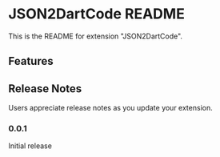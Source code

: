 # JSON2DartCode README

This is the README for extension "JSON2DartCode". 

## Features

## Release Notes

Users appreciate release notes as you update your extension.

### 0.0.1

Initial release
